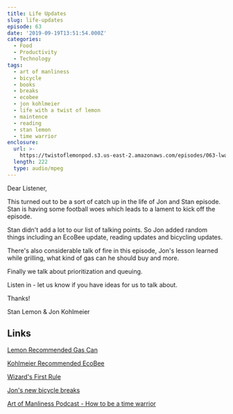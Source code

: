 ```yaml
---
title: Life Updates
slug: life-updates
episode: 63
date: '2019-09-19T13:51:54.000Z'
categories:
  - Food
  - Productivity
  - Technology
tags:
  - art of manliness
  - bicycle
  - books
  - breaks
  - ecobee
  - jon kohlmeier
  - life with a twist of lemon
  - maintence
  - reading
  - stan lemon
  - time warrior
enclosure:
  url: >-
    https://twistoflemonpod.s3.us-east-2.amazonaws.com/episodes/063-lwatol-20190919.mp3
  length: 222
  type: audio/mpeg
---
```


Dear Listener,

This turned out to be a sort of catch up in the life of Jon and Stan episode. Stan is having some football woes which leads to a lament to kick off the episode.

Stan didn't add a lot to our list of talking points. So Jon added random things including an EcoBee update, reading updates and bicycling updates.

There's also considerable talk of fire in this episode, Jon's lesson learned while grilling, what kind of gas can he should buy and more.

Finally we talk about prioritization and queuing.

Listen in - let us know if you have ideas for us to talk about.

Thanks!

Stan Lemon & Jon Kohlmeier

## Links

[Lemon Recommended Gas Can](https://amzn.to/30aiW6f)

[Kohlmeier Recommended EcoBee](https://amzn.to/34V5L8K)

[Wizard's First Rule](https://amzn.to/2NnO1xc)

[Jon's new bicycle breaks](https://amzn.to/32Vhd2G)

[Art of Manliness Podcast - How to be a time warrior](https://overcast.fm/+NS2w69m_8)
